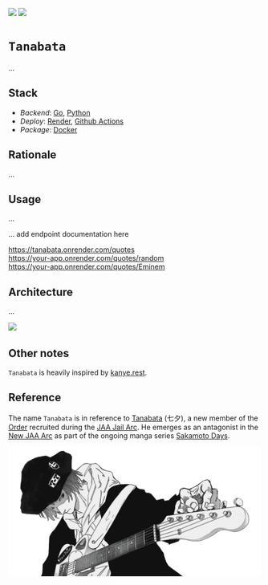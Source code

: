 [![](https://img.shields.io/badge/tanabata_1.0.0-passing-green)](https://github.com/gongahkia/tanabata/releases/tag/1.0.0) 
![](https://github.com/gongahkia/tanabata/actions/workflows/scrape.yml/badge.svg)

# `Tanabata`

...

## Stack

* *Backend*: [Go](https://go.dev/), [Python](https://www.python.org/)
* *Deploy*: [Render](https://render.com/), [Github Actions](https://github.com/features/actions)
* *Package*: [Docker](https://www.docker.com/)

## Rationale

...

## Usage

...

... add endpoint documentation here

https://tanabata.onrender.com/quotes  
https://your-app.onrender.com/quotes/random  
https://your-app.onrender.com/quotes/Eminem  

## Architecture

...

![](./asset/reference/)

## Other notes

`Tanabata` is heavily inspired by [kanye.rest](https://github.com/ajzbc/kanye.rest).

## Reference

The name `Tanabata` is in reference to [Tanabata](https://sakamoto-days.fandom.com/wiki/Tanabata) (七夕), a new member of the [Order](https://sakamoto-days.fandom.com/wiki/Order) recruited during the [JAA Jail Arc](https://sakamoto-days.fandom.com/wiki/JAA_Jail_Arc). He emerges as an antagonist in the [New JAA Arc](https://sakamoto-days.fandom.com/wiki/New_JAA_Arc) as part of the ongoing manga series [Sakamoto Days](https://sakamoto-days.fandom.com/wiki/Sakamoto_Days_Wiki).

![](./asset/logo/tanabata.webp)